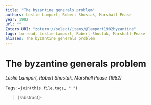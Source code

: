 ```yaml
---
title: "The byzantine generals problem"
authors: Leslie Lamport, Robert Shostak, Marshall Pease
year: 1982
url: ""
Zotero URI: "zotero://select/items/@lamport1982byzantine"
tags: to-read, Leslie-Lamport, Robert-Shostak, Marshall-Pease
aliases: The byzantine generals problem
---
```


# The byzantine generals problem  
_Leslie Lamport, Robert Shostak, Marshall Pease (1982)_

Tags: `=join(this.file.tags, " ")`

> [!abstract]-
> 


